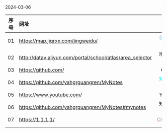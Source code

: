 2024-03-06

| 序号  | 网址                                                        |                     备注                      |
| :-: | :-------------------------------------------------------- | :-----------------------------------------: |
| 01  | https://map.jiqrxx.com/jingweidu/                         |      <font color=SkyBlue> 在线经纬度</font>      |
| 02  | http://datav.aliyun.com/portal/school/atlas/area_selector |                  地理小工具<br>                  |
| 03  | https://github.com/                                       |                   GitHub                    |
| 04  | https://github.com/yahgrguangren/MyNotes                  |       <font color=Aqua>知识库存放地</font>        |
| 05  | https://www.youtube.com/                                  |                   Youtube                   |
| 06  | https://github.com/yahgrguangren/MyNotes#mynotes          |                   知识库存放地                    |
| 07  | https://1.1.1.1/                                          | <font color=PaleVioletRed>Cloudflare</font> |
|     |                                                           |                                             |
|     |                                                           |                                             |
